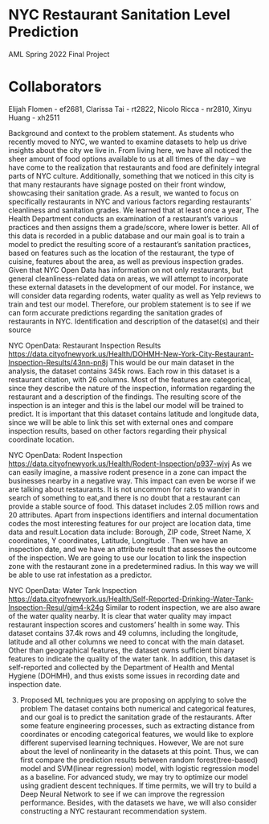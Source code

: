 # NYC Restaurant Sanitation Level Prediction
AML Spring 2022 Final Project

# Collaborators
Elijah Flomen - ef2681, Clarissa Tai - rt2822, Nicolo Ricca - nr2810, Xinyu Huang - xh2511

Background and context to the problem statement. 
As students who recently moved to NYC, we wanted to examine datasets to help us drive insights about the city we live in. From living here, we have all noticed the sheer amount of food options available to us at all times of the day – we have come to the realization that restaurants and food are definitely integral parts of NYC culture. Additionally, something that we noticed in this city is that many restaurants have signage posted on their front window, showcasing their sanitation grade. As a result, we wanted to focus on specifically restaurants in NYC and various factors regarding restaurants’ cleanliness and sanitation grades. We learned that at least once a year, The Health Department conducts an examination of a restaurant’s various practices and then assigns them a grade/score, where lower is better. All of this data is recorded in a public database and our main goal is to train a model to predict the resulting score of a restaurant’s sanitation practices, based on features such as the location of the restaurant, the type of cuisine, features about the area, as well as previous inspection grades. Given that NYC Open Data has information on not only restaurants, but general cleanliness-related data on areas, we will attempt to incorporate these external datasets in the development of our model. For instance, we will consider data regarding rodents, water quality as well as Yelp reviews to train and test our model. Therefore, our problem statement is to see if we can form accurate predictions regarding the sanitation grades of restaurants in NYC. 
Identification and description of the dataset(s) and their source

NYC OpenData: Restaurant Inspection Results
https://data.cityofnewyork.us/Health/DOHMH-New-York-City-Restaurant-Inspection-Results/43nn-pn8j
This would be our main dataset in the analysis, the dataset contains 345k rows. Each row in this dataset is a restaurant citation, with 26 columns. Most of the features are categorical, since they describe the nature of the inspection, information regarding the restaurant and a description of the findings. The resulting score of the inspection is an integer and this is the label our model will be trained to predict. It is important that this dataset contains latitude and longitude data, since we will be able to link this set with external ones and compare inspection results, based on other factors regarding their physical coordinate location.

NYC OpenData: Rodent Inspection
https://data.cityofnewyork.us/Health/Rodent-Inspection/p937-wjvj 
As we can easily imagine, a massive rodent presence in a zone can impact the businesses nearby in a negative way. This impact can even be worse if we are talking about restaurants. It is not uncommon for rats to wander in search of something to eat,and there is no doubt that a restaurant can provide a stable source of food. This dataset includes 2.05 million rows and 20 attributes. Apart from inspections identifiers and internal documentation codes the most interesting features for our project are location data, time data and result.Location data include: Borough, ZIP code, Street Name, X coordinates, Y coordinates, Latitude, Longitude . Then we have an inspection date, and we have an attribute result that assesses the outcome of the inspection. We are going to use our location to link the inspection zone with the restaurant zone in a predetermined radius. In this way we will be able to use rat infestation as a predictor.

NYC OpenData: Water Tank Inspection
https://data.cityofnewyork.us/Health/Self-Reported-Drinking-Water-Tank-Inspection-Resul/gjm4-k24g 
Similar to rodent inspection, we are also aware of the water quality nearby. It is clear that water quality may impact restaurant inspection scores and customers’ health in some way. This dataset contains 37.4k rows and 49 columns, including the longitude, latitude and all other columns we need to concat with the main dataset. Other than geographical features, the dataset owns sufficient binary features to indicate the quality of the water tank. In addition, this dataset is self-reported and collected by the Department of Health and Mental Hygiene (DOHMH), and thus exists some issues in recording date and inspection date. 

3. Proposed ML techniques you are proposing on applying to solve the problem
The dataset contains both numerical and categorical features, and our goal is to predict the sanitation grade of the restaurants. After some feature engineering processes, such as extracting distance from coordinates or encoding categorical features, we would like to explore different supervised learning techniques. However, We are not sure about the level of nonlinearity in the datasets at this point. Thus, we can first compare the prediction results between random forest(tree-based) model and SVM(linear regression) model, with logistic regression model as a baseline. For advanced study, we may try to optimize our model using gradient descent techniques. If time permits, we will try to build a Deep Neural Network to see if we can improve the regression performance. Besides, with the datasets we have, we will also consider constructing a NYC restaurant recommendation system. 
